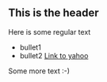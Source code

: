 ## This is the header

Here is some regular text

* bullet1
* bullet2
[Link to yahoo](http://in.yahoo.com)

Some more text :-)
